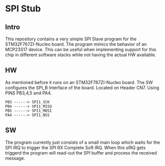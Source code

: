 # SPI Stub

## Intro

This repository contains a very simple SPI Slave program for the STM32F767ZI-Nucleo board. The program mimics the behavior of an MCP23S17 device. This can be useful when implementing support for this chip in different software stacks while not having the actual HW available.

## HW

As mentioned before it runs on an STM32F767ZI-Nucleo board. The SW configures the SPI_B Interface of the board. Located on Header CN7. Using PINS PB3,4,5 and PA4.
```
PB3 ------> SPI1_SCK
PB4 ------> SPI1_MISO
PB5 ------> SPI1_MOSI
PA4 ------> SPI1_NSS
```
## SW

The program currently just consists of a small main loop which waits for the SPI IRQ to trigger the SPI RX Complete Soft IRQ. When this sIRQ gets triggerd the program will read-out the SPI buffer and process the received message.
